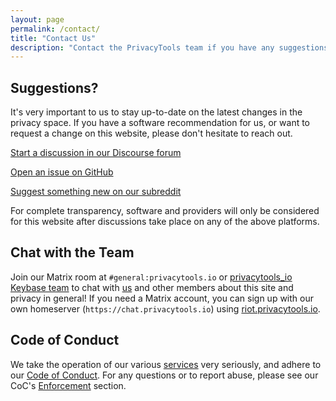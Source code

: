 ```yaml
---
layout: page
permalink: /contact/
title: "Contact Us"
description: "Contact the PrivacyTools team if you have any suggestions or are experiencing any issues."
---
```


## Suggestions?

It's very important to us to stay up-to-date on the latest changes in the privacy space. If you have a software recommendation for us, or want to request a change on this website, please don't hesitate to reach out.

[<i class="fab fa-discourse fa-lg fa-fw"></i> Start a discussion in our Discourse forum](https://forum.privacytools.io/)

[<i class="fab fa-github fa-lg fa-fw"></i> Open an issue on GitHub](https://github.com/privacytoolsIO/privacytools.io/issues)

[<i class="fab fa-reddit fa-lg fa-fw"></i> Suggest something new on our subreddit](https://www.reddit.com/r/privacytoolsIO/)

For complete transparency, software and providers will only be considered for this website after discussions take place on any of the above platforms.

## Chat with the Team

Join our Matrix room at `#general:privacytools.io` or [privacytools_io Keybase team](https://keybase.io/team/privacytools_io) to chat with [us](https://github.com/orgs/privacytoolsIO/people) and other members about this site and privacy in general! If you need a Matrix account, you can sign up with our own homeserver (`https://chat.privacytools.io`) using [riot.privacytools.io](https://riot.privacytools.io/).

## Code of Conduct

We take the operation of our various [services](/services/) very seriously, and adhere to our [Code of Conduct](https://github.com/privacytoolsIO/privacytools.io/blob/master/CODE_OF_CONDUCT.md). For any questions or to report abuse, please see our CoC's [Enforcement](https://github.com/privacytoolsIO/privacytools.io/blob/master/CODE_OF_CONDUCT.md#enforcement) section.
